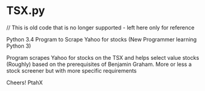 # TSX.py

// This is old code that is no longer supported - left here only for reference

Python 3.4 Program to Scrape Yahoo for stocks  (New Programmer learning Python 3)

Program scrapes Yahoo for stocks on the TSX and helps select value stocks (Roughly) based on the prerequisites of Benjamin Graham. 
More or less a stock screener but with more specific requirements

Cheers! 
PtahX
